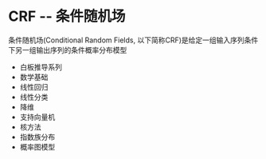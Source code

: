 # CRF -- 条件随机场

条件随机场(Conditional Random Fields, 以下简称CRF)是给定一组输入序列条件下另一组输出序列的条件概率分布模型

- 白板推导系列
- 数学基础
- 线性回归
- 线性分类
- 降维
- 支持向量机
- 核方法
- 指数族分布
- 概率图模型

